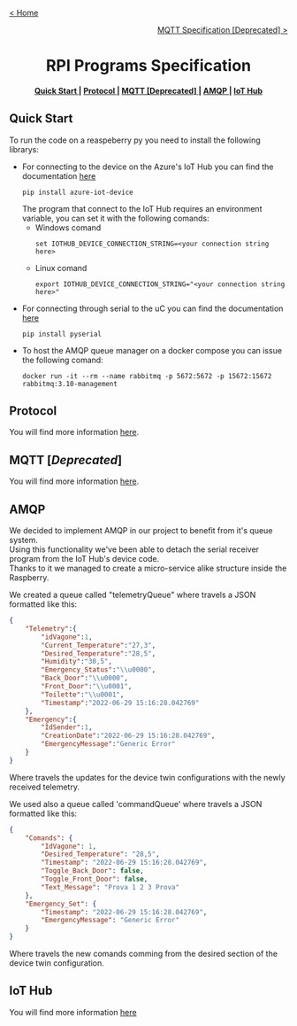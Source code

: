 [< Home](../README.md)

[<p align="right">MQTT Specification [Deprecated] ></p>](../MQTT/README.md)

**<h1 align="center">RPI Programs Specification</h1>**

<div align="center">  
<h4>
    <a href="#quick-start"> Quick Start </a>
  | <a href="#protocol"> Protocol </a>
  | <a href="#mqtt-deprecated"> MQTT [Deprecated] </a>
  | <a href="#amqp"> AMQP </a>
  | <a href="#iot-hub"> IoT Hub </a>
  
</h4>
</div>

## **Quick Start**

To run the code on a reaspeberry py you need to install the following librarys:

<ul>
<li>
For connecting to the device on the Azure&#39;s IoT Hub you can find the documentation <a href="https://github.com/Azure/azure-iot-sdk-python">here</a>
<pre>
<code>pip <span class="hljs-keyword">install</span> azure-iot-device</code>
</pre>
The program that connect to the IoT Hub requires an environment variable, you can set it with the following comands:

<ul>
<li>
Windows comand
<pre>
<code class="lang-cmd"><span class="hljs-keyword">set</span> IOTHUB_DEVICE_CONNECTION_STRING=&lt;your connection string here&gt;</code>
</pre>
</li>

<li>
Linux comand
<pre>
<code class="lang-bash"><span class="hljs-keyword">export</span> IOTHUB_DEVICE_CONNECTION_STRING=<span class="hljs-string">"&lt;your connection string here&gt;"</span></code>
</pre>
</li>
</ul>

<li>
For connecting through serial to the uC you can find the documentation <a href="https://github.com/pyserial/pyserial">here</a>
<pre>
<code class="lang-cmd">pip <span class="hljs-keyword">install</span> pyserial</code>
</pre>
</li>

<li>
To host the AMQP queue manager on a docker compose you can issue the following comand:
<pre><code class="lang-bash">docker run -it --rm --name rabbitmq -<span class="hljs-selector-tag">p</span> <span class="hljs-number">5672</span>:<span class="hljs-number">5672</span> -<span class="hljs-selector-tag">p</span> <span class="hljs-number">15672</span>:<span class="hljs-number">15672</span> rabbitmq:<span class="hljs-number">3.10</span>-management
</code></pre>
</li>
</ul>

## **Protocol**

You will find more information [here](../Protocol/README.md).

## **MQTT** [*Deprecated*]

You will find more information [here](../MQTT/README.md).

## **AMQP**

We decided to implement AMQP in our project to benefit from it's queue system.   
Using this functionality we've been able to detach the serial receiver program from the IoT Hub's device code.   
Thanks to it we managed to create a micro-service alike structure inside the Raspberry.

We created a queue called "telemetryQueue" where travels a JSON formatted like this:

``` JSON
{
    "Telemetry":{
        "idVagone":1,
        "Current_Temperature":"27,3",
        "Desired_Temperature":"28,5",
        "Humidity":"30,5",
        "Emergency_Status":"\\u0000",
        "Back_Door":"\\u0000",
        "Front_Door":"\\u0001",
        "Toilette":"\\u0001",
        "Timestamp":"2022-06-29 15:16:28.042769"
    },
    "Emergency":{
        "IdSender":1,
        "CreationDate":"2022-06-29 15:16:28.042769",
        "EmergencyMessage":"Generic Error"
    }
}
```

Where travels the updates for the device twin configurations with the newly received telemetry.

We used also a queue called 'commandQueue' where travels a JSON formatted like this:

``` JSON
{
    "Comands": {
        "IdVagone": 1,
        "Desired_Temperature": "28,5",
        "Timestamp": "2022-06-29 15:16:28.042769",
        "Toggle_Back_Door": false,
        "Toggle_Front_Door": false,
        "Text_Message": "Prova 1 2 3 Prova"
    },
    "Emergency_Set": {
        "Timestamp": "2022-06-29 15:16:28.042769",
        "EmergencyMessage": "Generic Error"
    }
}
```

Where travels the new comands comming from the desired section of the device twin configuration.

## **IoT Hub**

You will find more information [here](../IoT_Hub/README.md)